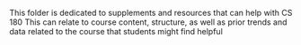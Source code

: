 This folder is dedicated to supplements and resources that can help with CS 180
This can relate to course content, structure, as well as prior trends and data related to the course that
students might find helpful

